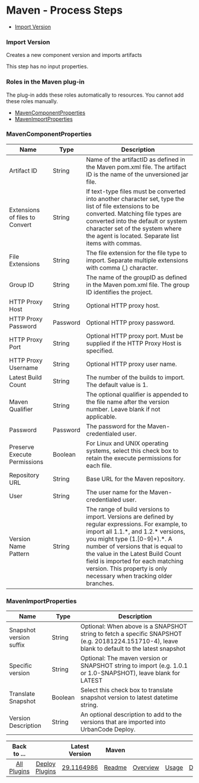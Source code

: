 
# Maven - Process Steps

* [Import Version](#import_version)


### Import Version

Creates a new component version and imports artifacts

This step has no input properties.


### Roles in the Maven plug-in

The plug-in adds these roles automatically to resources. You cannot add these roles manually.


* [MavenComponentProperties](#mavencomponentproperties_role)
* [MavenImportProperties](#mavenimportproperties_role)


### MavenComponentProperties


| Name | Type | Description |
| --- | --- | --- |
| Artifact ID | String | Name of the artifactID as defined in the Maven pom.xml file. The artifact ID is the name of the unversioned jar file. |
| Extensions of files to Convert | String | If text-type files must be converted into another character set, type the list of file extensions to be converted. Matching file types are converted into the default or system character set of the system where the agent is located. Separate list items with commas. |
| File Extensions | String | The file extension for the file type to import. Separate multiple extensions with comma (,) character. |
| Group ID | String | The name of the groupID as defined in the Maven pom.xml file. The group ID identifies the project. |
| HTTP Proxy Host | String | Optional HTTP proxy host. |
| HTTP Proxy Password | Password | Optional HTTP proxy password. |
| HTTP Proxy Port | String | Optional HTTP proxy port. Must be supplied if the HTTP Proxy Host is specified. |
| HTTP Proxy Username | String | Optional HTTP proxy user name. |
| Latest Build Count | String | The number of the builds to import. The default value is 1. |
| Maven Qualifier | String | The optional qualifier is appended to the file name after the version number. Leave blank if not applicable. |
| Password | Password | The password for the Maven-credentialed user. |
| Preserve Execute Permissions | Boolean | For Linux and UNIX operating systems, select this check box to retain the execute permissions for each file. |
| Repository URL | String | Base URL for the Maven repository. |
| User | String | The user name for the Maven-credentialed user. |
| Version Name Pattern | String | The range of build versions to import. Versions are defined by regular expressions. For example, to import all 1.1.\*, and 1.2.\* versions, you might type (1.[0-9]+).\*. A number of versions that is equal to the value in the Latest Build Count field is imported for each matching version. This property is only necessary when tracking older branches. |

### MavenImportProperties


| Name | Type | Description |
| --- | --- | --- |
| Snapshot version suffix | String | Optional: When above is a SNAPSHOT string to fetch a specific SNAPSHOT (e.g. 20181224.151710-4), leave blank to default to the latest snapshot |
| Specific version | String | Optional: The maven version or SNAPSHOT string to import (e.g. 1.0.1 or 1.0-SNAPSHOT), leave blank for LATEST |
| Translate Snapshot | Boolean | Select this check box to translate snapshot version to latest datetime string. |
| Version Description | String | An optional description to add to the versions that are imported into UrbanCode Deploy. |



|Back to ...||Latest Version|Maven ||||
| :---: | :---: | :---: | :---: | :---: | :---: | :---: |
|[All Plugins](../../index.md)|[Deploy Plugins](../README.md)|[29.1164986](https://raw.githubusercontent.com/UrbanCode/IBM-UCD-PLUGINS/main/files/MavenSourceConfig/ucd-MavenSourceConfig-29.1164986.zip)|[Readme](README.md)|[Overview](overview.md)|[Usage](usage.md)|[Downloads](downloads.md)|
